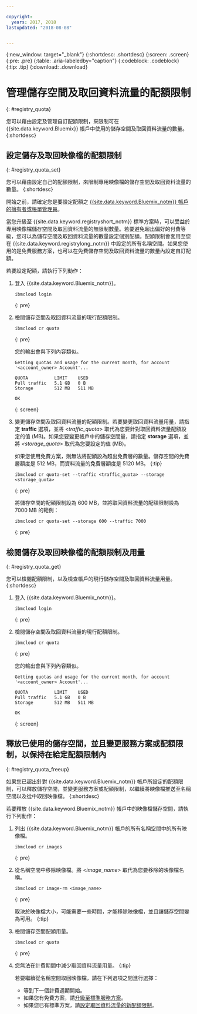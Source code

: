 ```yaml
---

copyright:
  years: 2017, 2018
lastupdated: "2018-08-08"


---
```


{:new_window: target="_blank"}
{:shortdesc: .shortdesc}
{:screen: .screen}
{:pre: .pre}
{:table: .aria-labeledby="caption"}
{:codeblock: .codeblock}
{:tip: .tip}
{:download: .download}


# 管理儲存空間及取回資料流量的配額限制
{: #registry_quota}

您可以藉由設定及管理自訂配額限制，來限制可在 {{site.data.keyword.Bluemix}} 帳戶中使用的儲存空間及取回資料流量的數量。
{:shortdesc}


## 設定儲存及取回映像檔的配額限制
{: #registry_quota_set}

您可以藉由設定自己的配額限制，來限制專用映像檔的儲存空間及取回資料流量的數量。
{:shortdesc}

開始之前，請確定您是要設定配額之 [{{site.data.keyword.Bluemix_notm}} 帳戶的擁有者或帳單管理員](/docs/iam/users_roles.html#userroles)。

當您升級至 {{site.data.keyword.registryshort_notm}} 標準方案時，可以受益於專用映像檔儲存空間及取回資料流量的無限制數量。若要避免超出偏好的付費等級，您可以為儲存空間及取回資料流量的數量設定個別配額。配額限制會套用至您在 {{site.data.keyword.registrylong_notm}} 中設定的所有名稱空間。如果您使用的是免費服務方案，也可以在免費儲存空間及取回資料流量的數量內設定自訂配額。

若要設定配額，請執行下列動作：

1.  登入 {{site.data.keyword.Bluemix_notm}}。

    ```
    ibmcloud login
    ```
    {: pre}

2.  檢閱儲存空間及取回資料流量的現行配額限制。

    ```
    ibmcloud cr quota
    ```
    {: pre}

    您的輸出會與下列內容類似。

    ```
    Getting quotas and usage for the current month, for account '<account_owner> Account'...

    QUOTA          LIMIT    USED
    Pull traffic   5.1 GB   0 B
    Storage        512 MB   511 MB

    OK
    ```
    {: screen}

3.  變更儲存空間及取回資料流量的配額限制。若要變更取回資料流量用量，請指定 **traffic** 選項，並將 _&lt;traffic_quota&gt;_ 取代為您要針對取回資料流量配額設定的值 (MB)。如果您要變更帳戶中的儲存空間量，請指定 **storage** 選項，並將 _&lt;storage_quota&gt;_ 取代為您要設定的值 (MB)。

    如果您使用免費方案，則無法將配額設為超出免費層的數量。儲存空間的免費層額度是 512 MB，而資料流量的免費層額度是 5120 MB。
    {:tip}

    ```
    ibmcloud cr quota-set --traffic <traffic_quota> --storage <storage_quota>
    ```
    {: pre}

    將儲存空間的配額限制設為 600 MB，並將取回資料流量的配額限制設為 7000 MB 的範例：

    ```
    ibmcloud cr quota-set --storage 600 --traffic 7000
    ```
    {: pre}


## 檢閱儲存及取回映像檔的配額限制及用量
{: #registry_quota_get}

您可以檢閱配額限制，以及檢查帳戶的現行儲存空間及取回資料流量用量。
{:shortdesc}

1.  登入 {{site.data.keyword.Bluemix_notm}}。

    ```
    ibmcloud login
    ```
    {: pre}

2.  檢閱儲存空間及取回資料流量的現行配額限制。

    ```
    ibmcloud cr quota
    ```
    {: pre}

    您的輸出會與下列內容類似。

    ```
    Getting quotas and usage for the current month, for account '<account_owner> Account'...

    QUOTA          LIMIT    USED
    Pull traffic   5.1 GB   0 B
    Storage        512 MB   511 MB

    OK
    ```
    {: screen}


## 釋放已使用的儲存空間，並且變更服務方案或配額限制，以保持在給定配額限制內
{: #registry_quota_freeup}

如果您已超出針對 {{site.data.keyword.Bluemix_notm}} 帳戶所設定的配額限制，可以釋放儲存空間，並變更服務方案或配額限制，以繼續將映像檔推送至名稱空間以及從中取回映像檔。
{:shortdesc}

若要釋放 {{site.data.keyword.Bluemix_notm}} 帳戶中的映像檔儲存空間，請執行下列動作：

1.  列出 {{site.data.keyword.Bluemix_notm}} 帳戶的所有名稱空間中的所有映像檔。

    ```
    ibmcloud cr images
    ```
    {: pre}

2.  從名稱空間中移除映像檔。將 _&lt;image_name&gt;_ 取代為您要移除的映像檔名稱。

    ```
    ibmcloud cr image-rm <image_name>
    ```
    {: pre}

    取決於映像檔大小，可能需要一些時間，才能移除映像檔，並且讓儲存空間變為可用。
    {:tip}

3.  檢閱儲存空間配額用量。

    ```
    ibmcloud cr quota
    ```
    {: pre}

4. 您無法在計費期間中減少取回資料流量用量。
   {:tip}

    若要繼續從名稱空間取回映像檔，請在下列選項之間進行選擇：

    -   等到下一個計費週期開始。
    -   如果您有免費方案，請[升級至標準服務方案](registry_overview.html#registry_plan_upgrade)。
    -   如果您已有標準方案，請[設定取回資料流量的新配額限制](#registry_quota_set)。

